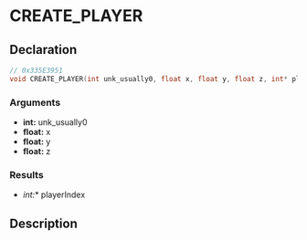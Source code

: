# CREATE_PLAYER

## Declaration
```cpp
// 0x335E3951
void CREATE_PLAYER(int unk_usually0, float x, float y, float z, int* playerIndex);
```

### Arguments
- **int:** unk_usually0
- **float:** x
- **float:** y
- **float:** z

### Results
- **int*:** playerIndex

## Description
